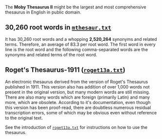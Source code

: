 The **Moby Thesaurus II** might be the largest and most comprehensive thesaurus in English in public domain.

## 30,260 root words in [`mthesaur.txt`](https://github.com/elitejake/Moby-Project/blob/main/Moby%20Thesaurus%20II/mthesaur.txt)
It has 30,260 root words and a whopping **2,520,264** synonyms and related terms. Therefore, an average of 83.3 per root word. The first word in every line is the root word and the following comma-separated words are the synonyms and related terms of the root word.

## Roget's Thesaurus-1911 ([`roget13a.txt`](https://github.com/elitejake/Moby-Project/blob/main/Moby%20Thesaurus%20II/roget13a.txt))
An electronic thesaurus derived from the version of Roget's Thesaurus published in 1911. This version also has addition of over 1,000 words not present in the original version, but many modern words are still missing. There are also many words which are foreign (primarily Latin) and many more, which are obsolete. According to it's documentation, even though this version has been proof-read, there are doubtless numerous residual transcription errors, some of which may be obvious even without reference to the original text.

See the introduction of [`roget13a.txt`](https://github.com/elitejake/Moby-Project/blob/main/Moby%20Thesaurus%20II/roget13a.txt) for instructions on how to use the thesaurus.
